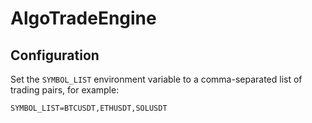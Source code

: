 # AlgoTradeEngine

## Configuration

Set the `SYMBOL_LIST` environment variable to a comma-separated list of trading pairs, for example:

```
SYMBOL_LIST=BTCUSDT,ETHUSDT,SOLUSDT
```
